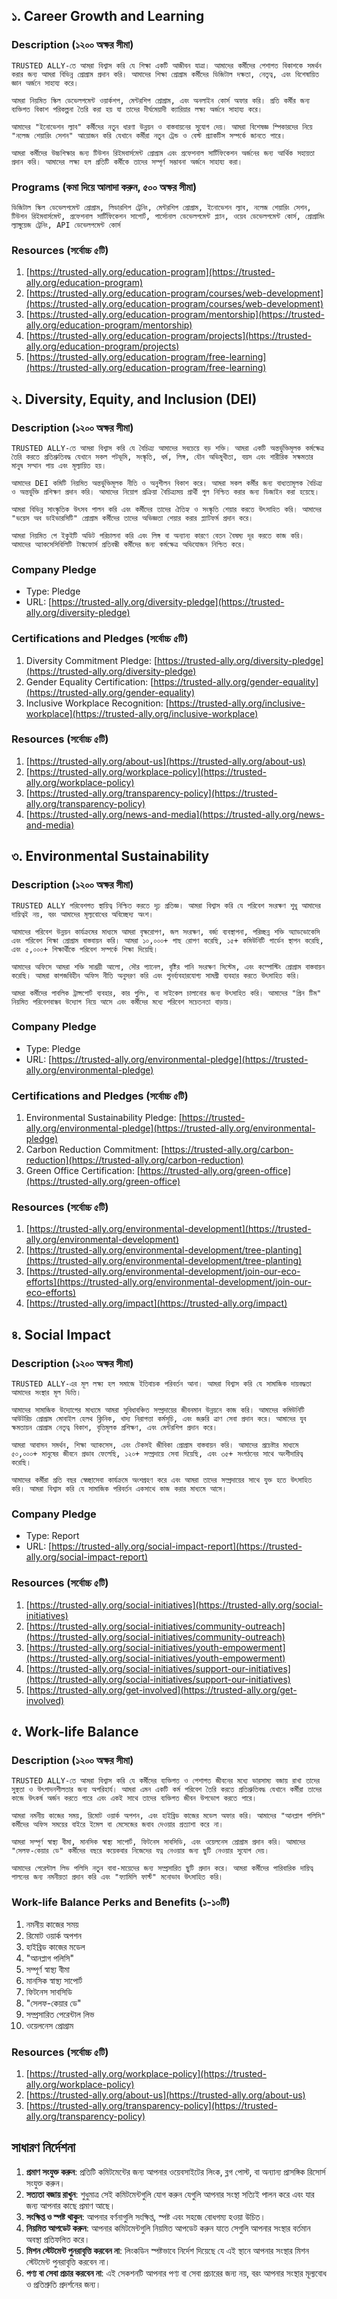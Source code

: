 
## ১. Career Growth and Learning

### Description (১২০০ অক্ষর সীমা)

```plaintext
TRUSTED ALLY-তে আমরা বিশ্বাস করি যে শিক্ষা একটি আজীবন যাত্রা। আমাদের কর্মীদের পেশাগত বিকাশকে সমর্থন করার জন্য আমরা বিভিন্ন প্রোগ্রাম প্রদান করি। আমাদের শিক্ষা প্রোগ্রাম কর্মীদের ডিজিটাল দক্ষতা, নেতৃত্ব, এবং বিশেষায়িত জ্ঞান অর্জনে সাহায্য করে।

আমরা নিয়মিত স্কিল ডেভেলপমেন্ট ওয়ার্কশপ, মেন্টরশিপ প্রোগ্রাম, এবং অনলাইন কোর্স অফার করি। প্রতি কর্মীর জন্য ব্যক্তিগত বিকাশ পরিকল্পনা তৈরি করা হয় যা তাদের দীর্ঘমেয়াদী ক্যারিয়ার লক্ষ্য অর্জনে সাহায্য করে।

আমাদের "ইনোভেশন ল্যাব" কর্মীদের নতুন ধারণা উন্নয়ন ও বাস্তবায়নের সুযোগ দেয়। আমরা বিশেষজ্ঞ স্পিকারদের নিয়ে "নলেজ শেয়ারিং সেশন" আয়োজন করি যেখানে কর্মীরা নতুন ট্রেন্ড ও বেস্ট প্র্যাকটিস সম্পর্কে জানতে পারে।

আমরা কর্মীদের উচ্চশিক্ষার জন্য টিউশন রিইমবার্সমেন্ট প্রোগ্রাম এবং প্রফেশনাল সার্টিফিকেশন অর্জনের জন্য আর্থিক সহায়তা প্রদান করি। আমাদের লক্ষ্য হল প্রতিটি কর্মীকে তাদের সম্পূর্ণ সম্ভাবনা অর্জনে সাহায্য করা।
```

### Programs (কমা দিয়ে আলাদা করুন, ৫০০ অক্ষর সীমা)

```plaintext
ডিজিটাল স্কিল ডেভেলপমেন্ট প্রোগ্রাম, লিডারশিপ ট্রেনিং, মেন্টরশিপ প্রোগ্রাম, ইনোভেশন ল্যাব, নলেজ শেয়ারিং সেশন, টিউশন রিইমবার্সমেন্ট, প্রফেশনাল সার্টিফিকেশন সাপোর্ট, পার্সোনাল ডেভেলপমেন্ট প্ল্যান, ওয়েব ডেভেলপমেন্ট কোর্স, প্রোগ্রামিং ল্যাঙ্গুয়েজ ট্রেনিং, API ডেভেলপমেন্ট কোর্স
```

### Resources (সর্বোচ্চ ৫টি)

1. [https://trusted-ally.org/education-program](https://trusted-ally.org/education-program)
2. [https://trusted-ally.org/education-program/courses/web-development](https://trusted-ally.org/education-program/courses/web-development)
3. [https://trusted-ally.org/education-program/mentorship](https://trusted-ally.org/education-program/mentorship)
4. [https://trusted-ally.org/education-program/projects](https://trusted-ally.org/education-program/projects)
5. [https://trusted-ally.org/education-program/free-learning](https://trusted-ally.org/education-program/free-learning)


## ২. Diversity, Equity, and Inclusion (DEI)

### Description (১২০০ অক্ষর সীমা)

```plaintext
TRUSTED ALLY-তে আমরা বিশ্বাস করি যে বৈচিত্র্য আমাদের সবচেয়ে বড় শক্তি। আমরা একটি অন্তর্ভুক্তিমূলক কর্মক্ষেত্র তৈরি করতে প্রতিশ্রুতিবদ্ধ যেখানে সকল পটভূমি, সংস্কৃতি, ধর্ম, লিঙ্গ, যৌন অভিমুখীতা, বয়স এবং শারীরিক সক্ষমতার মানুষ সম্মান পায় এবং মূল্যায়িত হয়।

আমাদের DEI কমিটি নিয়মিত অন্তর্ভুক্তিমূলক নীতি ও অনুশীলন বিকাশ করে। আমরা সকল কর্মীর জন্য বাধ্যতামূলক বৈচিত্র্য ও অন্তর্ভুক্তি প্রশিক্ষণ প্রদান করি। আমাদের নিয়োগ প্রক্রিয়া বৈচিত্র্যময় প্রার্থী পুল নিশ্চিত করার জন্য ডিজাইন করা হয়েছে।

আমরা বিভিন্ন সাংস্কৃতিক উৎসব পালন করি এবং কর্মীদের তাদের ঐতিহ্য ও সংস্কৃতি শেয়ার করতে উৎসাহিত করি। আমাদের "ভয়েস অব ডাইভারসিটি" প্রোগ্রাম কর্মীদের তাদের অভিজ্ঞতা শেয়ার করার প্ল্যাটফর্ম প্রদান করে।

আমরা নিয়মিত পে ইকুইটি অডিট পরিচালনা করি এবং লিঙ্গ বা অন্যান্য কারণে বেতন বৈষম্য দূর করতে কাজ করি। আমাদের অ্যাকসেসিবিলিটি টাস্কফোর্স প্রতিবন্ধী কর্মীদের জন্য কর্মক্ষেত্র অভিযোজন নিশ্চিত করে।
```

### Company Pledge

- Type: Pledge
- URL: [https://trusted-ally.org/diversity-pledge](https://trusted-ally.org/diversity-pledge)


### Certifications and Pledges (সর্বোচ্চ ৫টি)

1. Diversity Commitment Pledge: [https://trusted-ally.org/diversity-pledge](https://trusted-ally.org/diversity-pledge)
2. Gender Equality Certification: [https://trusted-ally.org/gender-equality](https://trusted-ally.org/gender-equality)
3. Inclusive Workplace Recognition: [https://trusted-ally.org/inclusive-workplace](https://trusted-ally.org/inclusive-workplace)


### Resources (সর্বোচ্চ ৫টি)

1. [https://trusted-ally.org/about-us](https://trusted-ally.org/about-us)
2. [https://trusted-ally.org/workplace-policy](https://trusted-ally.org/workplace-policy)
3. [https://trusted-ally.org/transparency-policy](https://trusted-ally.org/transparency-policy)
4. [https://trusted-ally.org/news-and-media](https://trusted-ally.org/news-and-media)


## ৩. Environmental Sustainability

### Description (১২০০ অক্ষর সীমা)

```plaintext
TRUSTED ALLY পরিবেশগত স্থায়িত্ব নিশ্চিত করতে দৃঢ় প্রতিজ্ঞ। আমরা বিশ্বাস করি যে পরিবেশ সংরক্ষণ শুধু আমাদের দায়িত্বই নয়, বরং আমাদের মূল্যবোধের অবিচ্ছেদ্য অংশ।

আমাদের পরিবেশ উন্নয়ন কার্যক্রমের মাধ্যমে আমরা বৃক্ষরোপণ, জল সংরক্ষণ, বর্জ্য ব্যবস্থাপনা, পরিচ্ছন্ন শক্তি অ্যাডভোকেসি এবং পরিবেশ শিক্ষা প্রোগ্রাম বাস্তবায়ন করি। আমরা ১০,০০০+ গাছ রোপণ করেছি, ১৫+ কমিউনিটি গার্ডেন স্থাপন করেছি, এবং ৫,০০০+ শিক্ষার্থীকে পরিবেশ সম্পর্কে শিক্ষা দিয়েছি।

আমাদের অফিসে আমরা শক্তি সাশ্রয়ী আলো, সৌর প্যানেল, বৃষ্টির পানি সংরক্ষণ সিস্টেম, এবং কম্পোস্টিং প্রোগ্রাম বাস্তবায়ন করেছি। আমরা কাগজবিহীন অফিস নীতি অনুসরণ করি এবং পুনর্ব্যবহারযোগ্য সামগ্রী ব্যবহার করতে উৎসাহিত করি।

আমরা কর্মীদের পাবলিক ট্রান্সপোর্ট ব্যবহার, কার পুলিং, বা সাইকেল চালানোর জন্য উৎসাহিত করি। আমাদের "গ্রিন টিম" নিয়মিত পরিবেশবান্ধব উদ্যোগ নিয়ে আসে এবং কর্মীদের মধ্যে পরিবেশ সচেতনতা বাড়ায়।
```

### Company Pledge

- Type: Pledge
- URL: [https://trusted-ally.org/environmental-pledge](https://trusted-ally.org/environmental-pledge)


### Certifications and Pledges (সর্বোচ্চ ৫টি)

1. Environmental Sustainability Pledge: [https://trusted-ally.org/environmental-pledge](https://trusted-ally.org/environmental-pledge)
2. Carbon Reduction Commitment: [https://trusted-ally.org/carbon-reduction](https://trusted-ally.org/carbon-reduction)
3. Green Office Certification: [https://trusted-ally.org/green-office](https://trusted-ally.org/green-office)


### Resources (সর্বোচ্চ ৫টি)

1. [https://trusted-ally.org/environmental-development](https://trusted-ally.org/environmental-development)
2. [https://trusted-ally.org/environmental-development/tree-planting](https://trusted-ally.org/environmental-development/tree-planting)
3. [https://trusted-ally.org/environmental-development/join-our-eco-efforts](https://trusted-ally.org/environmental-development/join-our-eco-efforts)
4. [https://trusted-ally.org/impact](https://trusted-ally.org/impact)


## ৪. Social Impact

### Description (১২০০ অক্ষর সীমা)

```plaintext
TRUSTED ALLY-এর মূল লক্ষ্য হল সমাজে ইতিবাচক পরিবর্তন আনা। আমরা বিশ্বাস করি যে সামাজিক দায়বদ্ধতা আমাদের সংস্থার মূল ভিত্তি।

আমাদের সামাজিক উদ্যোগের মাধ্যমে আমরা সুবিধাবঞ্চিত সম্প্রদায়ের জীবনমান উন্নয়নে কাজ করি। আমাদের কমিউনিটি আউটরিচ প্রোগ্রাম মোবাইল হেলথ ক্লিনিক, খাদ্য নিরাপত্তা কর্মসূচি, এবং জরুরি ত্রাণ সেবা প্রদান করে। আমাদের যুব ক্ষমতায়ন প্রোগ্রাম নেতৃত্ব বিকাশ, বৃত্তিমূলক প্রশিক্ষণ, এবং মেন্টরশিপ প্রদান করে।

আমরা আবাসন সমর্থন, শিক্ষা অ্যাকসেস, এবং টেকসই জীবিকা প্রোগ্রাম বাস্তবায়ন করি। আমাদের প্রচেষ্টার মাধ্যমে ৫০,০০০+ মানুষের জীবনে প্রভাব ফেলেছি, ১২০+ সম্প্রদায়ে সেবা দিয়েছি, এবং ৩৫+ সংগঠনের সাথে অংশীদারিত্ব করেছি।

আমাদের কর্মীরা প্রতি বছর স্বেচ্ছাসেবা কার্যক্রমে অংশগ্রহণ করে এবং আমরা তাদের সম্প্রদায়ের সাথে যুক্ত হতে উৎসাহিত করি। আমরা বিশ্বাস করি যে সামাজিক পরিবর্তন একসাথে কাজ করার মাধ্যমে আসে।
```

### Company Pledge

- Type: Report
- URL: [https://trusted-ally.org/social-impact-report](https://trusted-ally.org/social-impact-report)


### Resources (সর্বোচ্চ ৫টি)

1. [https://trusted-ally.org/social-initiatives](https://trusted-ally.org/social-initiatives)
2. [https://trusted-ally.org/social-initiatives/community-outreach](https://trusted-ally.org/social-initiatives/community-outreach)
3. [https://trusted-ally.org/social-initiatives/youth-empowerment](https://trusted-ally.org/social-initiatives/youth-empowerment)
4. [https://trusted-ally.org/social-initiatives/support-our-initiatives](https://trusted-ally.org/social-initiatives/support-our-initiatives)
5. [https://trusted-ally.org/get-involved](https://trusted-ally.org/get-involved)


## ৫. Work-life Balance

### Description (১২০০ অক্ষর সীমা)

```plaintext
TRUSTED ALLY-তে আমরা বিশ্বাস করি যে কর্মীদের ব্যক্তিগত ও পেশাগত জীবনের মধ্যে ভারসাম্য বজায় রাখা তাদের সুস্থতা ও উৎপাদনশীলতার জন্য অপরিহার্য। আমরা এমন একটি কর্ম পরিবেশ তৈরি করতে প্রতিশ্রুতিবদ্ধ যেখানে কর্মীরা তাদের কাজে উৎকর্ষ অর্জন করতে পারে এবং একই সাথে তাদের ব্যক্তিগত জীবন উপভোগ করতে পারে।

আমরা নমনীয় কাজের সময়, রিমোট ওয়ার্ক অপশন, এবং হাইব্রিড কাজের মডেল অফার করি। আমাদের "আনপ্লাগ পলিসি" কর্মীদের অফিস সময়ের বাইরে ইমেল বা মেসেজের জবাব দেওয়ার প্রত্যাশা করে না।

আমরা সম্পূর্ণ স্বাস্থ্য বীমা, মানসিক স্বাস্থ্য সাপোর্ট, ফিটনেস সাবসিডি, এবং ওয়েলনেস প্রোগ্রাম প্রদান করি। আমাদের "সেলফ-কেয়ার ডে" কর্মীদের বছরে কয়েকবার নিজেদের যত্ন নেওয়ার জন্য ছুটি নেওয়ার সুযোগ দেয়।

আমাদের পেরেন্টাল লিভ পলিসি নতুন বাবা-মায়েদের জন্য সম্প্রসারিত ছুটি প্রদান করে। আমরা কর্মীদের পারিবারিক দায়িত্ব পালনের জন্য নমনীয়তা প্রদান করি এবং "ফ্যামিলি ফার্স্ট" মনোভাব উৎসাহিত করি।
```

### Work-life Balance Perks and Benefits (১-১০টি)

1. নমনীয় কাজের সময়
2. রিমোট ওয়ার্ক অপশন
3. হাইব্রিড কাজের মডেল
4. "আনপ্লাগ পলিসি"
5. সম্পূর্ণ স্বাস্থ্য বীমা
6. মানসিক স্বাস্থ্য সাপোর্ট
7. ফিটনেস সাবসিডি
8. "সেলফ-কেয়ার ডে"
9. সম্প্রসারিত পেরেন্টাল লিভ
10. ওয়েলনেস প্রোগ্রাম


### Resources (সর্বোচ্চ ৫টি)

1. [https://trusted-ally.org/workplace-policy](https://trusted-ally.org/workplace-policy)
2. [https://trusted-ally.org/about-us](https://trusted-ally.org/about-us)
3. [https://trusted-ally.org/transparency-policy](https://trusted-ally.org/transparency-policy)


## সাধারণ নির্দেশনা

1. **প্রমাণ সংযুক্ত করুন**: প্রতিটি কমিটমেন্টের জন্য আপনার ওয়েবসাইটের লিংক, ব্লগ পোস্ট, বা অন্যান্য প্রাসঙ্গিক রিসোর্স সংযুক্ত করুন।
2. **সত্যতা বজায় রাখুন**: শুধুমাত্র সেই কমিটমেন্টগুলি যোগ করুন যেগুলি আপনার সংস্থা সত্যিই পালন করে এবং যার জন্য আপনার কাছে প্রমাণ আছে।
3. **সংক্ষিপ্ত ও স্পষ্ট থাকুন**: আপনার বর্ণনাগুলি সংক্ষিপ্ত, স্পষ্ট এবং সহজে বোধগম্য হওয়া উচিত।
4. **নিয়মিত আপডেট করুন**: আপনার কমিটমেন্টগুলি নিয়মিত আপডেট করুন যাতে সেগুলি আপনার সংস্থার বর্তমান অবস্থা প্রতিফলিত করে।
5. **মিশন স্টেটমেন্ট পুনরাবৃত্তি করবেন না**: লিংকডিন স্পষ্টভাবে নির্দেশ দিয়েছে যে এই স্থানে আপনার সংস্থার মিশন স্টেটমেন্ট পুনরাবৃত্তি করবেন না।
6. **পণ্য বা সেবা প্রচার করবেন না**: এই সেকশনটি আপনার পণ্য বা সেবা প্রচারের জন্য নয়, বরং আপনার সংস্থার মূল্যবোধ ও প্রতিশ্রুতি প্রদর্শনের জন্য।

